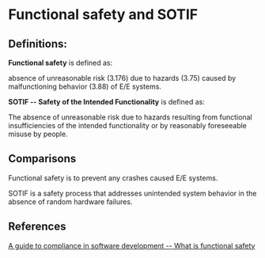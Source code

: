 # Functional safety and SOTIF

## Definitions:

**Functional safety** is defined as:

absence of unreasonable risk \(3.176\) due to hazards \(3.75\) caused by malfunctioning behavior \(3.88\) of E/E systems.

**SOTIF -- Safety of the Intended Functionality** is defined as:

The absence of unreasonable risk due to hazards resulting from functional insufficiencies of the intended functionality or by reasonably foreseeable misuse by people.

## Comparisons

Functional safety is to prevent any crashes caused E/E systems. 

SOTIF is a safety process that addresses unintended system behavior in the absence of random hardware failures.

## References

[A guide to compliance in software development -- What is functional safety](https://www.perforce.com/resources/qac/what-is-functional-safety)

